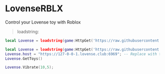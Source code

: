 # LovenseRBLX
Control your Lovense toy with Roblox

> loadstring:

```lua
local Lovense = loadstring(game:HttpGet('https://raw.githubusercontent.com/esexual/LovenseRBLX/main/Lovense.lua'))()
```

```lua
local Lovense = loadstring(game:HttpGet('https://raw.githubusercontent.com/esexual/LovenseRBLX/main/Lovense.lua'))()
Lovense.host = "https://127-0-0-1.lovense.club:6969"; -- Replace with the domain & port you're given in the Lovense Connect app
Lovense.GetToys()

Lovense.Vibrate(10,5);
```
